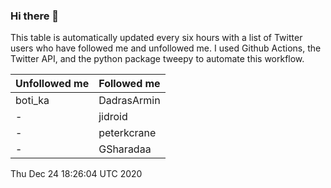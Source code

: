### Hi there 👋

This table is automatically updated every six hours with a list of Twitter users who have followed me and unfollowed me. I used Github Actions, the Twitter API, and the python package tweepy to automate this workflow.

| Unfollowed me |  Followed me |
| --- | --- |
|boti_ka|DadrasArmin|
|-|jidroid|
|-|peterkcrane|
|-|GSharadaa|
Thu Dec 24 18:26:04 UTC 2020
